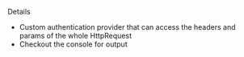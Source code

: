 Details
* Custom authentication provider that can access the headers and params of the whole HttpRequest
* Checkout the console for output